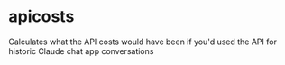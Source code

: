 # apicosts
Calculates what the API costs would have been if you'd used the API for historic Claude chat app conversations
